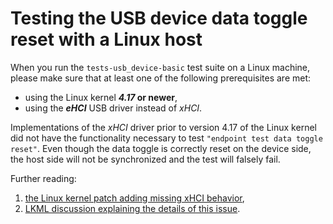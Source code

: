 # Testing the USB device data toggle reset with a Linux host

When you run the `tests-usb_device-basic` test suite on a Linux machine, please make
sure that at least one of the following prerequisites are met:
* using the Linux kernel ***4.17* or newer**,
* using the ***eHCI*** USB driver instead of *xHCI*.

Implementations of the *xHCI* driver prior to version 4.17 of the Linux kernel did
not have the functionality necessary to test `"endpoint test data toggle reset"`.
Even though the data toggle is correctly reset on the device side, the host side will
not be synchronized and the test will falsely fail.

Further reading:
1. [the Linux kernel patch adding missing xHCI behavior](https://github.com/torvalds/linux/commit/f5249461b504d35aa1a40140983b7ec415807d9e),
1. [LKML discussion explaining the details of this issue](https://lkml.org/lkml/2016/12/15/388).